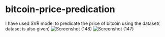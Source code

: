 # bitcoin-price-predication
I have used SVR model to predicate the price of bitcoin using the dataset( dataset is also given) 
![Screenshot (148)](https://user-images.githubusercontent.com/81820532/208971140-83d5bfd0-2364-467e-b253-2b182ef5b97d.png)
![Screenshot (147)](https://user-images.githubusercontent.com/81820532/208971158-2d395672-8a57-483c-bc33-0566a851505d.png)
